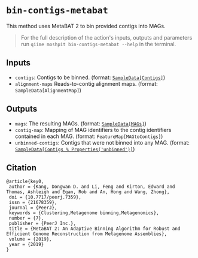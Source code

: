 # `bin-contigs-metabat`
This method uses MetaBAT 2 to bin provided contigs into MAGs. 

> For the full description of the action's inputs, outputs and parameters run `qiime moshpit bin-contigs-metabat --help` in the terminal.

## Inputs
- `contigs`: Contigs to be binned. (format: [`SampleData[Contigs]`](./sample_data_contigs.md))
- `alignment-maps` Reads-to-contig alignment maps. (format: `SampleData[AlignmentMap]`)

## Outputs
- `mags`: The resulting MAGs. (format: [`SampleData[MAGs]`](./sample_data_mags.md))
- `contig-map`: Mapping of MAG identifiers to the contig identifiers contained in each MAG. (format: `FeatureMap[MAGtoContigs]`)
- `unbinned-contigs`: Contigs that were not binned into any MAG. (format: [`SampleData[Contigs % Properties('unbinned')]`](./sample_data_contigs.md))


## Citation
```
@article{key0,
 author = {Kang, Dongwan D. and Li, Feng and Kirton, Edward and Thomas, Ashleigh and Egan, Rob and An, Hong and Wang, Zhong},
 doi = {10.7717/peerj.7359},
 issn = {21678359},
 journal = {PeerJ},
 keywords = {Clustering,Metagenome binning,Metagenomics},
 number = {7},
 publisher = {PeerJ Inc.},
 title = {MetaBAT 2: An Adaptive Binning Algorithm for Robust and Efficient Genome Reconstruction from Metagenome Assemblies},
 volume = {2019},
 year = {2019}
}
```